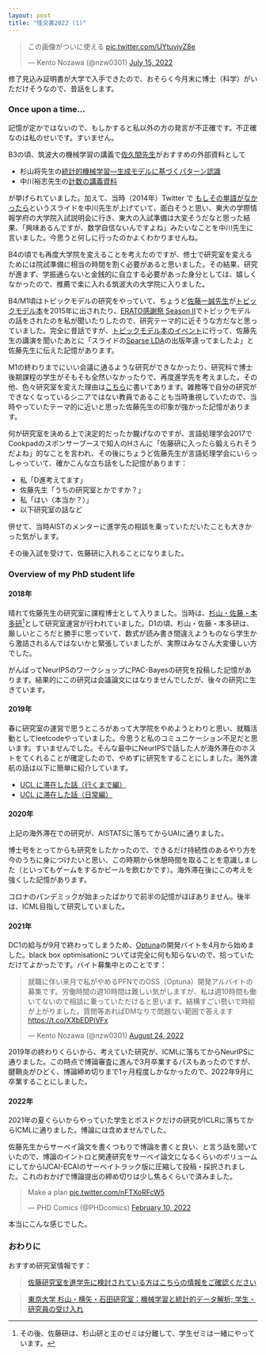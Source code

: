 ```yaml
---
layout: post
title: "怪文書2022 (1)"
---
```


<blockquote class="twitter-tweet"><p lang="ja" dir="ltr">この画像がついに使える <a href="https://t.co/UYtuvjvZ8e">pic.twitter.com/UYtuvjvZ8e</a></p>&mdash; Kento Nozawa (@nzw0301) <a href="https://twitter.com/nzw0301/status/1547797133729796096?ref_src=twsrc%5Etfw">July 15, 2022</a></blockquote> <script async src="https://platform.twitter.com/widgets.js" charset="utf-8"></script>

修了見込み証明書が大学で入手できたので、おそらく今月末に博士（科学）がいただけそうなので、昔話をします。

### Once upon a time...

記憶が定かではないので、もしかすると私以外の方の発言が不正確です。不正確なのは私のせいです。すいません。

B3の頃、筑波大の機械学習の講義で[佐久間先生](https://www.mdl.cs.tsukuba.ac.jp/)がおすすめの外部資料として
- 杉山将先生の[統計的機械学習―生成モデルに基づくパターン認識](https://www.amazon.co.jp/dp/4274502481)
- 中川裕志先生の[計数の講義資料](https://sites.google.com/site/nakagawa3/dan-dang-shou-yeno-zi-liao/foundation-of-ml)

が挙げられていました。加えて、当時（2014年）Twitter で [もしその単語がなかったら](https://www.slideshare.net/hirsoshnakagawa3/without-word)というスライドを中川先生が上げていて、面白そうと思い、東大の学際情報学府の大学院入試説明会に行き、東大の入試準備は大変そうだなと思った結果、「興味あるんですが、数学自信ないんですよね」みたいなことを中川先生に言いました。今思うと何しに行ったのかよくわかりませんね。

B4の頃でも再度大学院を変えることを考えたのですが、修士で研究室を変えるためには院試準備に相当の時間を割く必要があると思いました。その結果、研究が進まず、学振通らないと金銭的に自立する必要があった身分としては、嬉しくなかったので、推薦で楽に入れる筑波大の大学院に入りました。

B4/M1頃はトピックモデルの研究をやっていて、ちょうど[佐藤一誠先生](https://www.ml.is.s.u-tokyo.ac.jp/)が[トピックモデル本](https://www.amazon.co.jp/dp/4339027588)を2015年に出されたり、[ERATO感謝祭 Season II](https://bigdata.nii.ac.jp/eratokansyasai2/program2)でトピックモデルの話をされたのを私が聞いたりしたので、研究テーマ的に近そうな方だなと思っていました。完全に昔話ですが、[トピックモデル本のイベント](https://topicmodel.connpass.com/event/27999/)に行って、佐藤先生の講演を聞いたあとに「スライドの[Sparse LDA](https://dl.acm.org/doi/10.1145/1557019.1557121)の出版年違ってましたよ」と佐藤先生に伝えた記憶があります。

M1の終わりまでにいい会議に通るような研究ができなかったり、研究科で博士後期課程の学生がそもそも全然いなかったりで、再度進学先を考えました。その他、色々研究室を変えた理由は[こちら]((nzw0301.github.io/2018/12/d))に書いてあります。雑務等で自分の研究ができなくなっているシニアではない教員であることも当時重視していたので、当時やっていたテーマ的に近いと思った佐藤先生の印象が強かった記憶があります。

何が研究室を決める上で決定的だったか朧げなのですが、言語処理学会2017でCookpadのスポンサーブースで知人のHさんに「佐藤研に入ったら鍛えられそうだよね」的なことを言われ、その後にちょうど佐藤先生が言語処理学会にいらっしゃっていて、確かこんな立ち話をした記憶があります：

- 私「D進考えてます」
- 佐藤先生「うちの研究室とかですか？」
- 私「はい（本当か？）」
- 以下研究室の話など

併せて、当時AISTのメンターに進学先の相談を乗っていただいたことも大きかった気がします。

その後入試を受けて、佐藤研に入れることになりました。

### Overview of my PhD student life

#### 2018年

晴れて佐藤先生の研究室に課程博士として入りました。当時は、[杉山・佐藤・本多研](http://www.ms.k.u-tokyo.ac.jp/members-jp.html)[^1]として研究室運営が行われていました。D1の頃、杉山・佐藤・本多研は、厳しいところだと勝手に思っていて、数式が読み書き間違えようものなら学生から激詰されるんではないかと緊張していましたが、実際はみなさん大変優しい方でした。

がんばってNeurIPSのワークショップにPAC-Bayesの研究を投稿した記憶があります。結果的にこの研究は会議論文にはなりませんでしたが、後々の研究に生きています。

#### 2019年

春に研究室の運営で思うところがあって大学院をやめようとわりと思い、就職活動としてleetcodeやっていました。今思うと私のコミュニケーション不足だと思います。すいませんでした。そんな最中にNeurIPSで話した人が海外滞在のホストをてくれることが確定したので、やめずに研究をすることにしました。海外渡航の話は以下に簡単に紹介しています。

- [UCL に滞在した話（行くまで編）](https://nzw0301.github.io/2019/08/ucl)
- [UCL に滞在した話（日常編）](https://nzw0301.github.io/2019/10/ucl-life)

#### 2020年

上記の海外滞在での研究が、AISTATSに落ちてからUAIに通りました。

博士号をとってからも研究をしたかったので、できるだけ持続性のあるやり方を今のうちに身につけたいと思い、この時期から休憩時間を取ることを意識しました（といってもゲームをするかビールを飲むかです）。海外滞在後にこの考えを強くした記憶があります。

コロナのパンデミックが始まったばかりで前半の記憶がほぼありません。後半は、ICML目指して研究していました。

#### 2021年

DC1の給与が9月で終わってしまうため、[Optuna](https://github.com/optuna/optuna)の開発バイトを4月から始めました。black box optimisationについては完全に何も知らないので、拾っていただけてよかったです。バイト募集中とのことです：

<blockquote class="twitter-tweet"><p lang="ja" dir="ltr">就職に伴い来月で私がやめるPFNでのOSS（Optuna）開発アルバイトの募集です。労働時間の週10時間は難しい気がしますが、私は週10時間も働いてないので相談に乗っていただけると思います。結構すごい勢いで時給が上がりました。質問等あればDMなりで問題ない範囲で答えます <a href="https://t.co/XXbEDPiVFx">https://t.co/XXbEDPiVFx</a></p>&mdash; Kento Nozawa (@nzw0301) <a href="https://twitter.com/nzw0301/status/1562435151291813888?ref_src=twsrc%5Etfw">August 24, 2022</a></blockquote> <script async src="https://platform.twitter.com/widgets.js" charset="utf-8"></script>

2019年の終わりくらいから、考えていた研究が、ICMLに落ちてからNeurIPSに通りました。この時点で博論審査に進んで3月卒業するパスもあったのですが、腱鞘炎がひどく、博論締め切りまで1ヶ月程度しかなかったので、2022年9月に卒業することにしました。

#### 2022年

2021年の夏くらいからやっていた学生とポスドクだけの研究がICLRに落ちてからICMLに通りました。博論には含めませんでした。

佐藤先生からサーベイ論文を書くつもりで博論を書くと良い、と言う話を聞いていたので、博論のイントロと関連研究をサーベイ論文になるくらいのボリュームにしてからIJCAI-ECAIのサーベイトラック版に圧縮して投稿・採択されました。これのおかげで博論提出の締め切りは少し焦るくらいで済みました。

<blockquote class="twitter-tweet"><p lang="en" dir="ltr">Make a plan <a href="https://t.co/nFTXoRFcW5">pic.twitter.com/nFTXoRFcW5</a></p>&mdash; PHD Comics (@PHDcomics) <a href="https://twitter.com/PHDcomics/status/1491858461251948563?ref_src=twsrc%5Etfw">February 10, 2022</a></blockquote> <script async src="https://platform.twitter.com/widgets.js" charset="utf-8"></script>

本当にこんな感じでした。

### おわりに

おすすめ研究室情報です：

> [佐藤研究室を進学先に検討されている方はこちらの情報をご確認ください](https://www.ml.is.s.u-tokyo.ac.jp/about)

> [東京大学 杉山・横矢・石田研究室：機械学習と統計的データ解析; 学生・研究員の受け入れ](http://www.ms.k.u-tokyo.ac.jp/join-jp.html)



[^1]: その後、佐藤研は、杉山研と主のゼミは分離して、学生ゼミは一緒にやっています。
